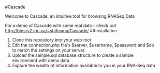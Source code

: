 #Cascade

Welcome to Cascade, an intuitive tool for browsing RNASeq Data

For a demo of Cascade with some real data - check out http://binsrv2.iric.ca/~shifmana/Cascade/
##Installation

1. Clone this repository into your web root
2. Edit the connection.php file's $server, $username, $password and $db to match the settings on your server.
3. Upload the sample.sql database structure to create a sample environment with demo data
4. Explore the wealth of information available to you in your RNA-Seq data